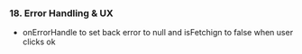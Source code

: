 ### 18. Error Handling & UX

* onErrorHandle to set back error to null and isFetchign to false when user clicks ok